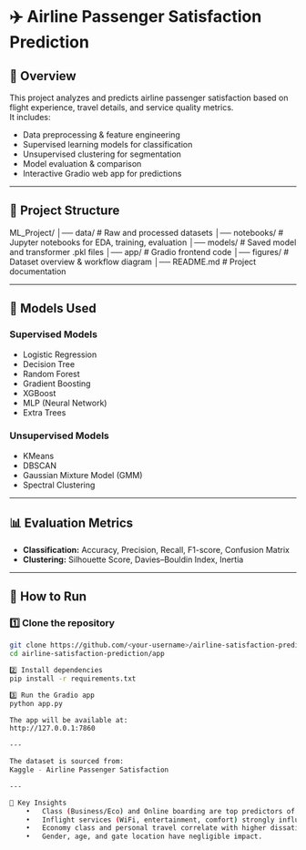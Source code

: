# ✈️ Airline Passenger Satisfaction Prediction

## 📖 Overview
This project analyzes and predicts airline passenger satisfaction based on flight experience, travel details, and service quality metrics.  
It includes:
- Data preprocessing & feature engineering
- Supervised learning models for classification
- Unsupervised clustering for segmentation
- Model evaluation & comparison
- Interactive Gradio web app for predictions

---

## 📂 Project Structure
ML_Project/
│── data/                 # Raw and processed datasets
│── notebooks/            # Jupyter notebooks for EDA, training, evaluation
│── models/               # Saved model and transformer .pkl files
│── app/                  # Gradio frontend code
│── figures/              # Dataset overview & workflow diagram
│── README.md             # Project documentation

---

## 🧠 Models Used
### **Supervised Models**
- Logistic Regression
- Decision Tree
- Random Forest
- Gradient Boosting
- XGBoost
- MLP (Neural Network)
- Extra Trees

### **Unsupervised Models**
- KMeans
- DBSCAN
- Gaussian Mixture Model (GMM)
- Spectral Clustering

---

## 📊 Evaluation Metrics
- **Classification:** Accuracy, Precision, Recall, F1-score, Confusion Matrix
- **Clustering:** Silhouette Score, Davies–Bouldin Index, Inertia

---

## 🚀 How to Run

### 1️⃣ Clone the repository
```bash
git clone https://github.com/<your-username>/airline-satisfaction-prediction.git
cd airline-satisfaction-prediction/app

2️⃣ Install dependencies
pip install -r requirements.txt

3️⃣ Run the Gradio app
python app.py

The app will be available at:
http://127.0.0.1:7860

---

The dataset is sourced from:
Kaggle - Airline Passenger Satisfaction

---

📌 Key Insights
	•	Class (Business/Eco) and Online boarding are top predictors of satisfaction.
	•	Inflight services (WiFi, entertainment, comfort) strongly influence satisfaction.
	•	Economy class and personal travel correlate with higher dissatisfaction.
	•	Gender, age, and gate location have negligible impact.
